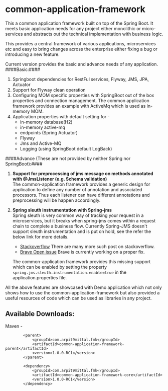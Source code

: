 # common-application-framework

This a common application framework built on top of the Spring Boot. It meets basic application needs for any project either monolithic or micro-services and abstracts out the technical implementation with business logic.

This provides a central framework of various applications, microservices etc and easy to bring changes across the enterprise either fixing a bug or introducing a new feature.

Current version provides the basic and advance needs of any application.
####Basic:####
1. Springboot dependencies for RestFul services, Flyway, JMS, JPA, Actuator
2. Support for Flyway clean operation
3. Configuring MOM specific properties with SpringBoot out of the box properties and connection management. 
The common application framework provides an example with ActiveMq which is used as in-memory MOM.
4. Application properties with default setting for -
    * in-memory database(H2)
    * in-memory active-mq
    * endpoints (Spring Actuator)
    * Flyway
    * Jms and Active-MQ
    * Logging (using SpringBoot default LogBack)

####Advance (These are not provided by neither Spring nor SpringBoot):####
1. **Support for preprocessing of jms message on methods annotated with @JmsListener (e.g. Schema validation)**  
    The common-application framework provides a generic design for application to define any number of annotation and associated    processors. Thus each listener can have different annotations and preprocessing will be happen accordingly.
2. **Spring sleuth instrumentation with Spring-jms**  
    Spring sleuth is very common way of tracking your request in a microservices, but it breaks when spring-jms comes within a request chain to complete a business flow. Currently Spring-JMS doesn't support sleuth instrumentation and is put on hold, see the refer the below link for more details.  
    * [Stackoverflow](https://stackoverflow.com/questions/50536896/spring-boot-integration-of-sleuth-with-jms/50539929#50539929) There are many more such post on stackoverflow.
    * [Brave Open issue](https://github.com/openzipkin/brave/issues/584)  Brave is currently working on a proper fix.

    The common-application framework provides this missing support which can be enabled by setting the property `spring.jms.sleuth.instrumentation.enable=true` in the application.properties file.

All the above features are showcased with Demo application which not only shows how to use the common-application-framework but also provided a useful resources of code which can be used as libraries in any project.

## Available Downloads:  
Maven -  
```  
        <parent>  
	        <groupId>com.arpit9mittal.fmk</groupId>  
	        <artifactId>common-application-framework-parent</artifactId>  
	        <version>1.0.0-RC1</version>  
        </parent>
  
        <dependency>  
            <groupId>com.arpit9mittal.fmk</groupId>  
            <artifactId>common-application-framework-core</artifactId>  
            <version>1.0.0-RC1</version>  
        </dependency>  
```

